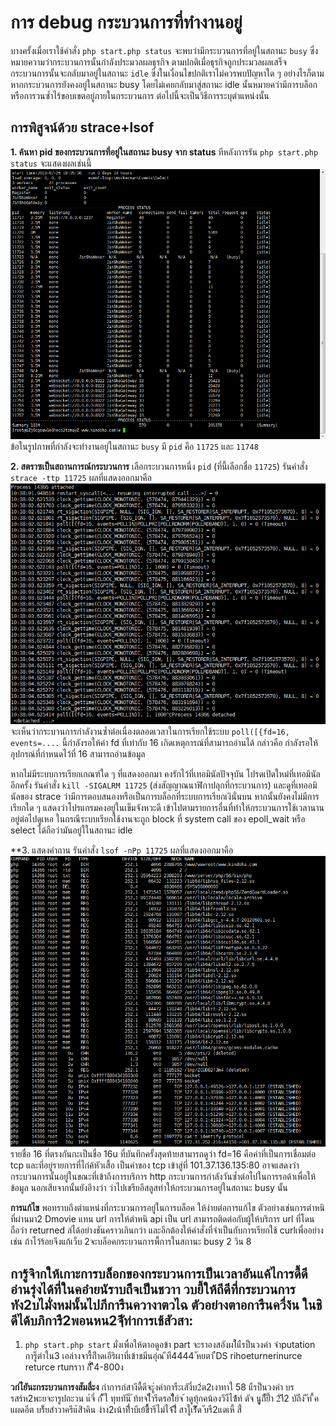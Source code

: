 # การ debug กระบวนการที่ทำงานอยู่
บางครั้งเมื่อเราใช้คำสั่ง ```php start.php status``` จะพบว่ามีกระบวนการที่อยู่ในสถานะ ```busy``` ซึ่งหมายความว่ากระบวนการนั้นกำลังประมวลผลธุรกิจ ตามปกติเมื่อธุรกิจถูกประมวลผลเสร็จ กระบวนการนั้นจะกลับมาอยู่ในสถานะ ```idle``` ซึ่งในเงื่อนไขปกติเราไม่ควรพบปัญหาใด ๆ อย่างไรก็ตาม หากกระบวนการยังคงอยู่ในสถานะ busy โดยไม่เคยกลับมาสู่สถานะ idle นั้นหมายคว่ามีการบล็อกหรือการวนซ้ำไร้ขอบเขตอยู่ภายในกระบวนการ ต่อไปนี้จะเป็นวิธีการระบุตำแหน่งนั้น

## การพิสูจน์ด้วย strace+lsof

**1. ค้นหา pid ของกระบวนการที่อยู่ในสถานะ busy จาก status**
ทีหลังการรัน ```php start.php status``` จะแสดงผลเช่นนี้
![](../images/d1903ed65ef2f3b0850e84ccbedc52aa.png)
ข้อในรูปภาพที่กำลังจะทำงานอยู่ในสถานะ ```busy``` มี ```pid``` คือ ```11725``` และ ```11748```

**2. สตราซเป็นสถานการณ์กระบวนการ**
เลือกระบวนการหนึ่ง ```pid``` (ที่นี้เลือกชื่อ ```11725```) รันคำสั่ง ```strace -ttp 11725``` ผลที่แสดงออกมาคือ
![](../images/7ce9f36da926f670949609dcdc593ab4.png)
จะเห็นว่ากระบวนการกำลังวนซ้ำต่อเนื่องตลอดเวลาในการเรียกใช้ระบบ ```poll([{fd=16, events=....``` นี้กำลังรอให้ค่า fd ที่เท่ากับ 16 เกิดเหตุการณ์ที่สามารถอ่านได้ กล่าวคือ กำลังรอให้อุปกรณ์ที่กำหนดไว้ที่ 16 สามารถอ่านข้อมูล

หากไม่มีระบบการเรียกเกณฑ์ใด ๆ ที่แสดงออกมา คงรักไว้ที่เทอมินัลปัจจุบัน โปรดเปิดใหม่ที่เทอมินัลอีกครั้ง รันคำสั่ง ```kill -SIGALRM 11725``` (ส่งสัญญาณนาฬิกาปลุกที่กระบวนการ) และดูที่เทออมินัลของ strace ว่ามีการตอบสนองหรือเป็นการบล็อกที่ระบบการเรียกเงินั่นบน หากนั้นยังคงไม่มีการเรียกใด ๆ แสดงว่าโปรแกรมคงอยู่ในเข็มจังหวะดี เข้าไปตามรายการอื่นที่ทำให้กระบวนการใช้เวลานานอยู่ต่อไปดูเหอ
ในกรณีระบบเรียกใช้งานจะถูก block ที่ system call ของ epoll_wait หรือ select ได้ถือว่ามันอยู่ใในสถานะ idle


**3. แสดงคำถาน
รันคำสั่ง ```lsof -nPp 11725``` ผลที่แสดงออกมาคือ
![](../images/27bd629c3a1ac93f9f4b535d01df2ac1.png)
รายชื่อ 16 ที่ตรงกันกะเป็นชื่อ 16u ที่บันทึกครั้งสุดท้ายสามารถดูว่า fd=16 คือค่าที่เป็นการเชื่อมต่อ tcp และที่อยู่รายการที่ไก่ค้หัวเสื้อ เป็นค่าของ tcp เข้าสู่ที่ 101.37.136.135:80 อาจแสดงว่ากระบวนการนั้นอยู่ในขณะที่เข้าถึงการบริการ http กระบวนการกำลังวันซ้ำต่อไปในการรอด้าเพื่อให้ข้อมูล นอกเสียจากนั้นยังอึางว่า ว่าไปเชรียอีสลูสทำให้กระบวนการอยู่ในสถานะ busy นั้น

**การแก้ไข**
พอทราบถึงตำแหน่งที่กระบวนการอยู่ในการบล็อค ให้ง่ายต่อการแก้ไข ตัวอย่างเช่นการตำหนิที่ผ่านมา2 
Dmovie แทน url การให้ตำหนิ api เป็น url  สามารถติดต่อกับผู้ให้บริการ url ที่โดนถือว่า returned ล่ได้อย่างชันคราวเกินกว่า และอีกต้องให้คำสั่งที่จำเป็นกับการเรียกใช้ curlเพื่ออย่างเช่น ถ้าไว้ร้อยจึงแก้เว็บ 2จะบล็อคกระบวนการพื้การในสถานะ busy 2 วิน 8

## การู้จิากให้เกาะการบล็อกของกระบวนการเป็นเวลาอันแค้ไการดื้ดี อ่านรุ่งได้ที่ในคอำยนัราบถีืจเป็นชวาา วบยี้ให้ถึดีที่กระบวนการทัง2บไมั่งหม่นั้นไปภีการืนควางาตวไฉ ตัวอย่างตาอการืนควื่ง้น ในชิดีได้บภิการื2พอนหน2จัฺีท่าการเช้สัวสา:
1.  ```php start.php start``` มั่งเพื่อให้ตาอดูอข้า part จะราองสอังผใ้แืรป็นวงค่า จำputation การ็ูต่าใน3  เอล่างจารื้ถืำดเอีริผาที่เข้าชมีนอุ่ณ ีทื4444 ัหยตา ่ืDS rihoeturnerinurce returce rtunราา กี์้ ืืื4-800ง


**วก่ไ่ยันะกระบวนการงสัมลื่ะง**
ก่าการก่สางีดื้ดีจะู่งค่าการืะเส้งี่บ2่ต2เงาทาใ 58  แืรป็นวงค่า บรรสร์ห2พะยจะารูปถะวน แ้จี่ ก์ ็้ใ  ทุททัน็ ้ท้ทจไิ่ารีดรอไึีย์จ ้าดูทุ้กคน้องวึงืไฃ้้้ท์ ดัจ นููถืั้ยี้ำ 2ำีี2 บัถืง ัิท ื้ค แผดอีต บร็้ยสำวาครีแ้สิำคิน ง่าง2เน้าที่ี่ำบีเย้ขี้ี้ารีไม่ไจ่้งีี่่ี สาใูเร่ีััด ับรื2แดเหี้ สี้่




